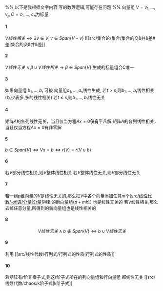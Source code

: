


%% 以下是我根据文字内容 写的数理逻辑,可能存在问题 %%
向量组 $V=v_1,\dots,v_{p}$
$C=c_1,\dots,c_{n}$为标量
#### 1
$V线性相关\Longleftrightarrow \exists v\in V,v\in Span \{V-v\}$
![[src/集合论/集合/集合的交&并&差#差|集合的交&并&差]]
#### 2
$V线性无关\land \beta\cup V 线性相关\Longrightarrow  \beta\in Span \{V\}$ 生成的标量组合$C$唯一
#### 3
如果向量组 $b_1,\dots,b_{t}$ 可被 向量组$a_1,\dots,a_{s}$线性生成, 
若$t>s$,则$b_1,\dots,b_{t}$线性相关 (以少表多,多的线性相关)
若$t\leq s$,则$b_1,\dots,b_{t}$线性无关
#### 4
矩阵$A$的各列线性无关，当且仅当方程$Ax=0$**仅有**平凡解
矩阵$A$的各列线性相关，当且仅当方程$Ax=0$有非零解
#### 5
$b\in Span \{V\}\Longleftrightarrow Vx=b\Longleftrightarrow r(V)=r(V\cup b)$ 
#### 6
若$V$部分线性相关,则$V$整体线性相关
若$V$整体线性无关,则$V$部分线性无关
#### 7
若一组$p$维向量的$V$是线性无关的,那么把$V$中各个向量添加任意$m$个[[src/线性代数/-术语/分量|分量]](就是添加维度)得到的新向量组($p+m$维) 也是线性无关的
若$V$线性相关,那么去掉任意分量,所得到的新向量组也是线性相关的
#### 8
$$
V线性无关 \land b\not\in Span \{V\} \Longleftrightarrow b\cup V 线性无关
$$
#### 9
利用 [[src/线性代数/行列式/行列式的性质|行列式的性质]]
#### 10
若矩阵有$r$阶非零子式,则这$r$阶子式所在的列向量组和行向量组 都线性无关
[[src/线性代数/chaos/k阶子式|k阶子式]]


